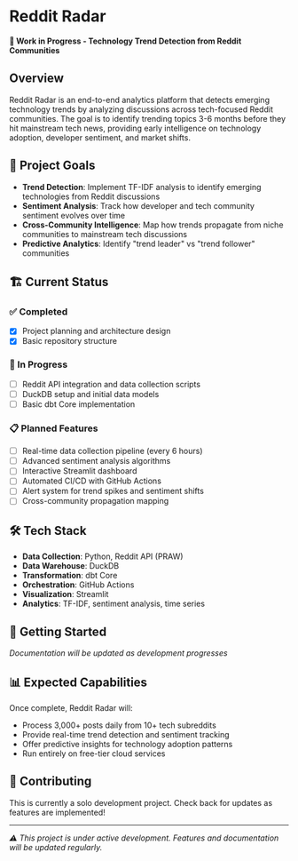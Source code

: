 # Reddit Radar
**🚧 Work in Progress - Technology Trend Detection from Reddit Communities**

## Overview
Reddit Radar is an end-to-end analytics platform that detects emerging technology trends by analyzing discussions across tech-focused Reddit communities. The goal is to identify trending topics 3-6 months before they hit mainstream tech news, providing early intelligence on technology adoption, developer sentiment, and market shifts.

## 🎯 Project Goals
- **Trend Detection**: Implement TF-IDF analysis to identify emerging technologies from Reddit discussions
- **Sentiment Analysis**: Track how developer and tech community sentiment evolves over time
- **Cross-Community Intelligence**: Map how trends propagate from niche communities to mainstream tech discussions
- **Predictive Analytics**: Identify "trend leader" vs "trend follower" communities

## 🏗️ Current Status

### ✅ Completed
- [x] Project planning and architecture design
- [x] Basic repository structure

### 🔄 In Progress
- [ ] Reddit API integration and data collection scripts
- [ ] DuckDB setup and initial data models
- [ ] Basic dbt Core implementation

### 📋 Planned Features
- [ ] Real-time data collection pipeline (every 6 hours)
- [ ] Advanced sentiment analysis algorithms
- [ ] Interactive Streamlit dashboard
- [ ] Automated CI/CD with GitHub Actions
- [ ] Alert system for trend spikes and sentiment shifts
- [ ] Cross-community propagation mapping

## 🛠️ Tech Stack
- **Data Collection**: Python, Reddit API (PRAW)
- **Data Warehouse**: DuckDB
- **Transformation**: dbt Core
- **Orchestration**: GitHub Actions
- **Visualization**: Streamlit
- **Analytics**: TF-IDF, sentiment analysis, time series

## 🚀 Getting Started
*Documentation will be updated as development progresses*

## 📊 Expected Capabilities
Once complete, Reddit Radar will:
- Process 3,000+ posts daily from 10+ tech subreddits
- Provide real-time trend detection and sentiment tracking
- Offer predictive insights for technology adoption patterns
- Run entirely on free-tier cloud services

## 🤝 Contributing
This is currently a solo development project. Check back for updates as features are implemented!

---
*⚠️ This project is under active development. Features and documentation will be updated regularly.*